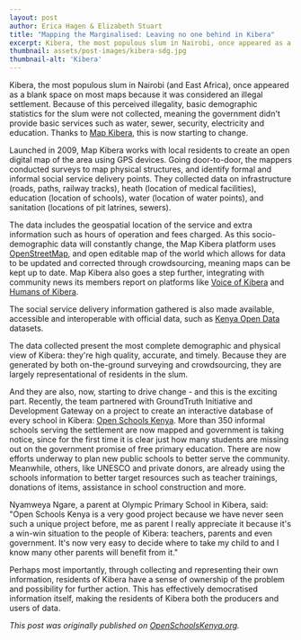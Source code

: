 ```yaml
---
layout: post
author: Erica Hagen & Elizabeth Stuart
title: "Mapping the Marginalised: Leaving no one behind in Kibera"
excerpt: Kibera, the most populous slum in Nairobi, once appeared as a blank space on most maps because it was considered an illegal settlement....
thumbnail: assets/post-images/kibera-sdg.jpg
thumbnail-alt: 'Kibera'
---
```

Kibera, the most populous slum in Nairobi (and East Africa), once appeared as a blank space on most maps because it was considered an illegal settlement. Because of this perceived illegality, basic demographic statistics for the slum were not collected, meaning the government didn't provide basic services such as water, sewer, security, electricity and education. Thanks to [Map Kibera](http://mapkibera.org/), this is now starting to change.

Launched in 2009, Map Kibera works with local residents to create an open digital map of the area using GPS devices. Going door-to-door, the mappers conducted surveys to map physical structures, and identify formal and informal social service delivery points. They collected data on infrastructure (roads, paths, railway tracks), heath (location of medical facilities), education (location of schools), water (location of water points), and sanitation (locations of pit latrines, sewers).

The data includes the geospatial location of the service and extra information such as hours of operation and fees charged. As this socio-demographic data will constantly change, the Map Kibera platform uses [OpenStreetMap](http://www.openstreetmap.org/#map=5/51.500/-0.100), and open editable map of the world which allows for data to be updated and corrected through crowdsourcing, meaning maps can be kept up to date. Map Kibera also goes a step further, integrating with community news its members report on platforms like [Voice of Kibera](http://www.voiceofkibera.org/) and [Humans of Kibera](http://humansofkibera.tumblr.com/).

The social service delivery information gathered is also made available, accessible and interoperable with official data, such as [Kenya Open Data](https://opendata.go.ke/) datasets.

The data collected present the most complete demographic and physical view of Kibera: they're high quality, accurate, and timely. Because they are generated by both on-the-ground surveying and crowdsourcing, they are largely representational of residents in the slum.

And they are also, now, starting to drive change - and this is the exciting part. Recently, the team partnered with GroundTruth Initiative and Development Gateway on a project to create an interactive database of every school in Kibera: [Open Schools Kenya](http://openschoolskenya.org/). More than 350 informal schools serving the settlement are now mapped and government is taking notice, since for the first time it is clear just how many students are missing out on the government promise of free primary education. There are now efforts underway to plan new public schools to better serve the community. Meanwhile, others, like UNESCO and private donors, are already using the schools information to better target resources such as teacher trainings, donations of items, assistance in school construction and more.

Nyamweya Ngare, a parent at Olympic Primary School in Kibera, said: "Open Schools Kenya is a very good project because we have never seen such a unique project before, me as parent I really appreciate it because it's a win-win situation to the people of Kibera: teachers, parents and even government. It's now very easy to decide where to take my child to and I know many other parents will benefit from it."

Perhaps most importantly, through collecting and representing their own information, residents of Kibera have a sense of ownership of the problem and possibility for further action. This has effectively democratised information itself, making the residents of Kibera both the producers and users of data.

*This post was originally published on [OpenSchoolsKenya.org](http://openschoolskenya.org/blog/20150811-mapping-the-marginalized/).*
